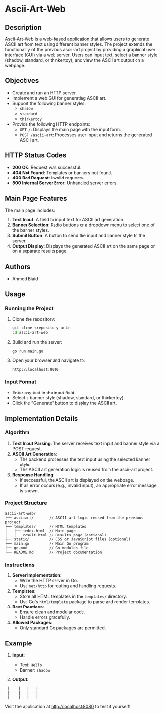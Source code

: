 # Ascii-Art-Web

## Description
Ascii-Art-Web is a web-based application that allows users to generate ASCII art from text using different banner styles. The project extends the functionality of the previous ascii-art project by providing a graphical user interface (GUI) via a web server. Users can input text, select a banner style (shadow, standard, or thinkertoy), and view the ASCII art output on a webpage.

## Objectives
- Create and run an HTTP server.
- Implement a web GUI for generating ASCII art.
- Support the following banner styles:
  - `shadow`
  - `standard`
  - `thinkertoy`
- Provide the following HTTP endpoints:
  - `GET /`: Displays the main page with the input form.
  - `POST /ascii-art`: Processes user input and returns the generated ASCII art.

## HTTP Status Codes
- **200 OK**: Request was successful.
- **404 Not Found**: Templates or banners not found.
- **400 Bad Request**: Invalid requests.
- **500 Internal Server Error**: Unhandled server errors.

## Main Page Features
The main page includes:
1. **Text Input**: A field to input text for ASCII art generation.
2. **Banner Selection**: Radio buttons or a dropdown menu to select one of the banner styles.
3. **Submit Button**: A button to send the input and banner style to the server.
4. **Output Display**: Displays the generated ASCII art on the same page or on a separate results page.

## Authors
- Ahmed Biaid

## Usage
### Running the Project
1. Clone the repository:
   ```bash
   git clone <repository-url>
   cd ascii-art-web
   ```
2. Build and run the server:
   ```bash
   go run main.go
   ```
3. Open your browser and navigate to:
   ```
   http://localhost:8080
   ```

### Input Format
- Enter any text in the input field.
- Select a banner style (shadow, standard, or thinkertoy).
- Click the "Generate" button to display the ASCII art.

## Implementation Details
### Algorithm
1. **Text Input Parsing**: The server receives text input and banner style via a POST request.
2. **ASCII Art Generation**:
   - The backend processes the text input using the selected banner style.
   - The ASCII art generation logic is reused from the ascii-art project.
3. **Response Handling**:
   - If successful, the ASCII art is displayed on the webpage.
   - If an error occurs (e.g., invalid input), an appropriate error message is shown.

### Project Structure
```
ascii-art-web/
├── asciiart/       // ASCII art logic reused from the previous project
├── templates/      // HTML templates
│   ├── index.html  // Main page
│   ├── result.html // Results page (optional)
├── static/         // CSS or JavaScript files (optional)
├── main.go         // Main Go program
├── go.mod          // Go modules file
└── README.md       // Project documentation
```

### Instructions
1. **Server Implementation**:
   - Write the HTTP server in Go.
   - Use `net/http` for routing and handling requests.
2. **Templates**:
   - Store all HTML templates in the `templates/` directory.
   - Use Go's `html/template` package to parse and render templates.
3. **Best Practices**:
   - Ensure clean and modular code.
   - Handle errors gracefully.
4. **Allowed Packages**:
   - Only standard Go packages are permitted.

## Example
1. **Input**:
   - Text: `Hello`
   - Banner: `shadow`

2. **Output**:
```
 |    |   |   |
 |--- |   |---|
 |    |   |   |
```

Visit the application at [http://localhost:8080](http://localhost:8080) to test it yourself!

